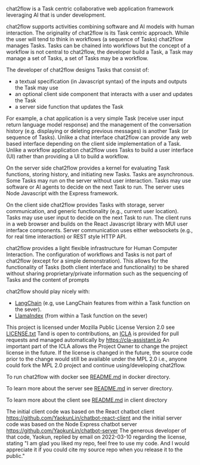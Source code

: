 chat2flow is a Task centric collaborative web application framework leveraging AI that is under development.

chat2flow supports activities combining software and AI models with human interaction. The originality of chat2flow is its Task centric approach. While the user will tend to think in workflows (a sequence of Tasks) chat2flow manages Tasks. Tasks can be chained into workflows but the concept of a workflow is not central to chat2flow, the developer build a Task, a Task may manage a set of Tasks, a set of Tasks may be a workflow. 

The developer of chat2flow designs Tasks that consist of:
* a textual specification (in Javascript syntax) of the inputs and outputs the Task may use
* an optional client side component that interacts with a user and updates the Task
* a server side function that updates the Task

For example, a chat application is a very simple Task (receive user input return language model response) and the management of the conversation history (e.g. displaying or deleting previous messages) is another Task (or sequence of Tasks). Unlike a chat interface chat2flow can provide any web based interface depending on the client side implementation of a Task. Unlike a workflow application chat2flow uses Tasks to build a user interface (UI) rather than providing a UI to build a workflow.

On the server side chat2flow provides a kernel for evaluating Task functions, storing history, and initiating new Tasks. Tasks are asynchronous. Some Tasks may run on the server without user interaction. Tasks may use software or AI agents to decide on the next Task to run. The server uses Node Javascript with the Express framework.  

On the client side chat2flow provides Tasks with storage, server communication, and generic functionality (e.g., current user location). Tasks may use user input to decide on the next Task to run. The client runs in a web browser and builds on the React Javascript library with MUI user interface components. Server communication uses either websockets (e.g., for real time interaction) or REST style HTTP API.

chat2flow provides a light flexible infrastructure for Human Computer Interaction. The configuration of workflows and Tasks is not part of chat2flow (except for a simple demonstration). This allows for the functionality of Tasks (both client interface and functionality) to be shared without sharing proprietary/private information such as the sequencing of Tasks and the content of prompts

chat2flow should play nicely with:
* [LangChain](https://langchain.com/) (e.g, use LangChain features from within a Task function on the sever).
* [LlamaIndex](https://pypi.org/project/gpt-index/) (from within a Task function on the sever)

This project is licensed under Mozilla Public License Version 2.0 see [LICENSE.txt](LICENSE.txt) Tand is open to contributions, an [ICLA](ICLA.txt) is provided for pull requests and managed automatically by https://cla-assistant.io An important part of the ICLA allows the Project Owner to change the project license in the future. If the license is changed in the future, the source code prior to the change would still be available under the MPL 2.0 i.e., anyone could fork the MPL 2.0 project and continue using/developing chat2flow.

To run chat2flow with docker see [README.md](docker/README.md) in docker directory.

To learn more about the server see [README.md](server/README.md) in server directory.

To learn more about the client see [README.md](client/README.md) in client directory

The initial client code was based on the React chatbot client https://github.com/YaokunLin/chatbot-react-client and the initial server code was based on the Node Express chatbot server https://github.com/YaokunLin/chatbot-server The generous developer of that code, Yaokun, replied by email on 2022-03-10 regarding the license, stating "I am glad you liked my repo, feel free to use my code. And I would appreciate it if you could cite my source repo when you release it to the public."
